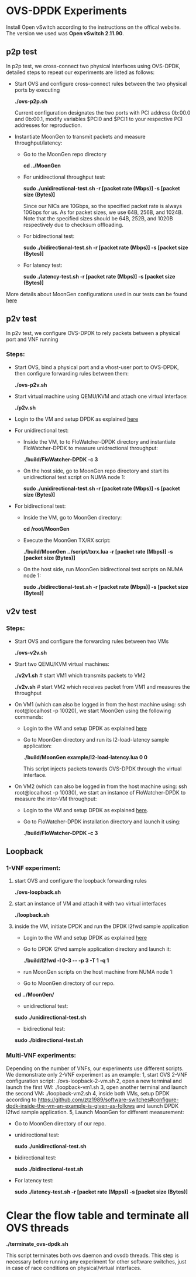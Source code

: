 # OVS-DPDK Experiments
Install Open vSwitch according to the instructions on the offical website. The version we used was **Open vSwitch 2.11.90**.

## p2p test
In p2p test, we cross-connect two physical interfaces using OVS-DPDK, detailed steps to repeat our experiments are listed as follows:

* Start OVS and configure cross-connect rules between the two physical ports by executing 
  
  **./ovs-p2p.sh**

  Current configuration designates the two ports with PCI address 0b:00.0 and 0b:00.1, modify variables $PCI0 and $PCI1 to your respective PCI addresses for reproduction.

* Instantiate MoonGen to transmit packets and measure throughput/latency:
    * Go to the MoonGen repo directory
    
      **cd ../MoonGen**
    * For unidirectional throughput test: 
    
      **sudo ./unidirectional-test.sh  -r [packet rate (Mbps)] -s [packet size (Bytes)]**
      
      Since our NICs are 10Gbps, so the specified packet rate is always 10Gbps for us. As for packet sizes, we use 64B, 256B,       and 1024B. Note that the specified sizes should be 64B, 252B, and 1020B respectively due to checksum offloading.
      
    * For bidirectional test: 
    
      **sudo ./bidirectional-test.sh  -r [packet rate (Mbps)] -s [packet size (Bytes)]**
      
    * For latency test: 
    
      **sudo ./latency-test.sh -r [packet rate (Mbps)] -s [packet size (Bytes)]**
    
More details about MoonGen configurations used in our tests can be found [here](https://github.com/ztz1989/software-switches/tree/artifacts/moongen)

## p2v test
In p2v test, we configure OVS-DPDK to rely packets between a physical port and VNF running 
### Steps:
* Start OVS, bind a physical port and a vhost-user port to OVS-DPDK, then configure forwarding rules between them:

  **./ovs-p2v.sh**
* Start virtual machine using QEMU/KVM and attach one virtual interface: 

  **./p2v.sh**
* Login to the VM and setup DPDK as explained [here](https://github.com/ztz1989/software-switches/blob/artifacts/README-VM.md)

* For unidirectional test:
    * Inside the VM, to to FloWatcher-DPDK directory and instantiate FloWatcher-DPDK to measure unidrectional throughput:
    
      **./build/FloWatcher-DPDK -c 3**
    * On the host side, go to MoonGen repo directory and start its unidirectional test script on NUMA node 1: 
    
      **sudo ./unidirectional-test.sh  -r [packet rate (Mbps)] -s [packet size (Bytes)]**
* For bidirectional test:
    * Inside the VM, go to MoonGen directory: 
    
      **cd /root/MoonGen**
    * Execute the MoonGen TX/RX script: 
    
      **./build/MoonGen ../script/txrx.lua -r [packet rate (Mbps)] -s [packet size (Bytes)]**
    * On the host side, run MoonGen bidirectional test scripts on NUMA node 1: 
    
      **sudo ./bidirectional-test.sh  -r [packet rate (Mbps)] -s [packet size (Bytes)]**

## v2v test
### Steps:
* Start OVS and configure the forwarding rules between two VMs
  
  **./ovs-v2v.sh**
* Start two QEMU/KVM virtual machines:

  **./v2v1.sh**    # start VM1 which transmits packets to VM2
  
  **./v2v.sh**     # start VM2 which receives packet from VM1 and measures the throughput
* On VM1 (which can also be logged in from the host machine using: ssh root@localhost -p 10020), we start MoonGen using the following commands:
    * Login to the VM and setup DPDK as explained [here](https://github.com/ztz1989/software-switches/blob/artifacts/README-VM.md)
    * Go to MoonGen directory and run its l2-load-latency sample application: 
    
      **./build/MoonGen example/l2-load-latency.lua 0 0**
      
      This script injects packets towards OVS-DPDK through the virtual interface. 
* On VM2 (which can also be logged in from the host machine using: ssh root@localhost -p 10030), we start an instance of FloWatcher-DPDK to measure the inter-VM throughput:
    * Login to the VM and setup DPDK as explained [here](https://github.com/ztz1989/software-switches/blob/artifacts/README-VM.md).
    * Go to FloWatcher-DPDK installation directory and launch it using: 
    
      **./build/FloWatcher-DPDK -c 3**
  
## Loopback
### 1-VNF experiment:
1. start OVS and configure the loopback forwarding rules

   **./ovs-loopback.sh**
  2. start an instance of VM and attach it with two virtual interfaces
  
     **./loopback.sh**
  3. inside the VM, initiate DPDK and run the DPDK l2fwd sample application
      * Login to the VM and setup DPDK as explained [here](https://github.com/ztz1989/software-switches/blob/artifacts/README-VM.md)
      * Go to DPDK l2fwd sample application directory and launch it: 
      
        **./build/l2fwd -l 0-3 -- -p 3 -T 1 -q 1**
      * run MoonGen scripts on the host machine from NUMA node 1:
       * Go to MoonGen directory of our repo.
       
        **cd ../MoonGen/**
       * unidirectional test: 
           
        **sudo ./unidirectional-test.sh**
       * bidirectional test: 
           
        **sudo ./bidirectional-test.sh**
     
### Multi-VNF experiments:
Depending on the number of VNFs, our experiments use different scripts. We demonstrate only 2-VNF experiment as an example:
1, start OVS 2-VNF configuration script: ./ovs-loopback-2-vm.sh
2, open a new terminal and launch the first VM: ./loopback-vm1.sh
3, open another terminal and launch the second VM: ./loopback-vm2.sh
4, inside both VMs, setup DPDK according to https://github.com/ztz1989/software-switches#configure-dpdk-inside-the-vm-an-example-is-given-as-follows and launch DPDK l2fwd sample application.
5, Launch MoonGen for different measurement:
   * Go to MoonGen directory of our repo.
   * unidirectional test: 
   
     **sudo ./unidirectional-test.sh**
   * bidirectional test: 
   
     **sudo ./bidirectional-test.sh**
   * For latency test: 
   
     **sudo ./latency-test.sh -r [packet rate (Mpps)] -s [packet size (Bytes)]**

# Clear the flow table and terminate all OVS threads
  **./terminate_ovs-dpdk.sh**
 
 This script terminates both ovs daemon and ovsdb threads. This step is necessary before running any experiment for other software switches, just in case of race conditions on physical/virtual interfaces.
